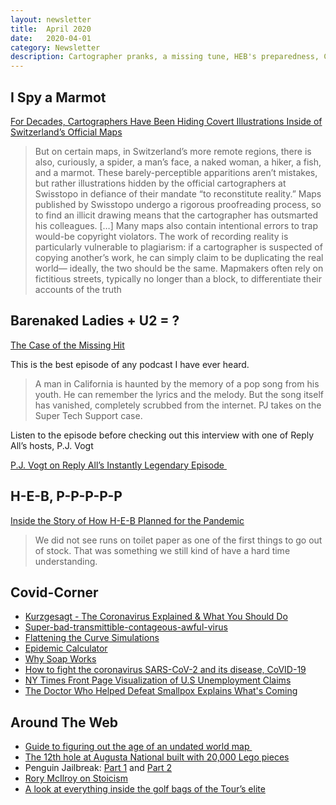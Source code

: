 ```yaml
---
layout: newsletter
title:  April 2020
date:   2020-04-01
category: Newsletter
description: Cartographer pranks, a missing tune, HEB's preparedness, Covid Corner
---
```


## I Spy a Marmot

[For Decades, Cartographers Have Been Hiding Covert Illustrations Inside of Switzerland’s Official Maps](https://eyeondesign.aiga.org/for-decades-cartographers-have-been-hiding-covert-illustrations-inside-of-switzerlands-official-maps/)

> But on certain maps, in Switzerland’s more remote regions, there is also, curiously, a spider, a man’s face, a naked woman, a hiker, a fish, and a marmot. These barely-perceptible apparitions aren’t mistakes, but rather illustrations hidden by the official cartographers at Swisstopo in defiance of their mandate “to reconstitute reality.” Maps published by Swisstopo undergo a rigorous proofreading process, so to find an illicit drawing means that the cartographer has outsmarted his colleagues.
> […]
> Many maps also contain intentional errors to trap would-be copyright violators. The work of recording reality is particularly vulnerable to plagiarism: if a cartographer is suspected of copying another’s work, he can simply claim to be duplicating the real world— ideally, the two should be the same. Mapmakers often rely on fictitious streets, typically no longer than a block, to differentiate their accounts of the truth 
> 

## Barenaked Ladies + U2 = ?

[The Case of the Missing Hit](https://gimletmedia.com/shows/reply-all/o2h8bx/158-the-case-of-the-missing-hit "Reply All: The Case of the Missing Hit")

This is the best episode of any podcast I have ever heard.

> A man in California is haunted by the memory of a pop song from his youth. He can remember the lyrics and the melody. But the song itself has vanished, completely scrubbed from the internet. PJ takes on the Super Tech Support case.

Listen to the episode before checking out this interview with one of Reply All’s hosts, P.J. Vogt

[P.J. Vogt on Reply All’s Instantly Legendary Episode ](https://www.vulture.com/2020/03/reply-all-case-of-missing-hit-interview.html)

## H-E-B, P-P-P-P-P

[Inside the Story of How H-E-B Planned for the Pandemic](https://www.texasmonthly.com/food/heb-prepared-coronavirus-pandemic/)

> We did not see runs on toilet paper as one of the first things to go out of stock. That was something we still kind of have a hard time understanding.

## Covid-Corner

- [Kurzgesagt - The Coronavirus Explained & What You Should Do](https://www.youtube.com/watch?v=BtN-goy9VOY "Kurzgesagt - The Coronavirus Explained & What You Should Do")
- [Super-bad-transmittible-contageous-awful-virus](https://twitter.com/petershankman/status/1243611688659750914 "Super-bad-transmittible-contageous-awful-virus")
- [Flattening the Curve Simulations](https://www.washingtonpost.com/graphics/2020/world/corona-simulator/?itid=sf_coronavirus "Flattening the Curve Simulations")
- [Epidemic Calculator](http://gabgoh.github.io/COVID/index.html "Epidemic Calculator")
- [Why Soap Works](https://www.nytimes.com/2020/03/13/health/soap-coronavirus-handwashing-germs.html "Why Soap Works")
- [How to fight the coronavirus SARS-CoV-2 and its disease, CoVID-19](https://drive.google.com/file/d/1DqfSnlaW6N3GBc5YKyBOCGPfdqOsqk1G/view "How to fight the coronavirus SARS-CoV-2 and its disease, CoVID-19")
- [NY Times Front Page Visualization of U.S Unemployment Claims](https://static01.nyt.com/images/2020/03/27/nytfrontpage/scannat.pdf "NY Times Front Page Visualization of U.S Unemployment Claims")
- [The Doctor Who Helped Defeat Smallpox Explains What's Coming](https://www.wired.com/story/coronavirus-interview-larry-brilliant-smallpox-epidemiologist/ "The Doctor Who Helped Defeat Smallpox Explains What's Coming")

## Around The Web

- [Guide to figuring out the age of an undated world map ](https://xkcd.com/1688/ "Guide to figuring out the age of an undated world map")
- [The 12th hole at Augusta National built with 20,000 Lego pieces](https://www.youtube.com/watch?v=FWsakt21Opk "The 12th hole at Augusta National built with 20,000 Lego pieces")
- Penguin Jailbreak: [Part 1](https://twitter.com/cottoncandaddy/status/1239998469948858368 "Penguin Jailbreak Part 1") and [Part 2](https://twitter.com/i/web/status/1239663996950773761 "Penguin Jailbreak Part 2")
- [Rory McIlroy on Stoicism](https://www.youtube.com/watch?v=tsegDV9aZvk)
- [A look at everything inside the golf bags of the Tour’s elite](https://www.golf.com/gear/pros-bags/2020/03/03/whats-in-the-bag-golf-com-gallery/ "A look at everything inside the golf bags of the Tour’s elite")
